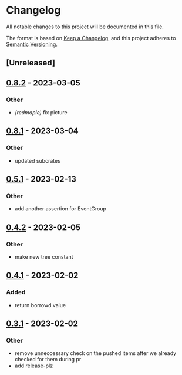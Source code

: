 # Changelog
All notable changes to this project will be documented in this file.

The format is based on [Keep a Changelog](https://keepachangelog.com/en/1.0.0/),
and this project adheres to [Semantic Versioning](https://semver.org/spec/v2.0.0.html).

## [Unreleased]

## [0.8.2](https://github.com/amirography/soapberry/compare/redmaple-v0.8.1...redmaple-v0.8.2) - 2023-03-05

### Other
- *(redmaple)* fix picture

## [0.8.1](https://github.com/amirography/soapberry/compare/redmaple-v0.8.0...redmaple-v0.8.1) - 2023-03-04

### Other
- updated subcrates

## [0.5.1](https://github.com/amirography/redmaple/compare/v0.5.0...v0.5.1) - 2023-02-13

### Other
- add another assertion for EventGroup

## [0.4.2](https://github.com/amirography/redmaple/compare/v0.4.1...v0.4.2) - 2023-02-05

### Other
- make new tree constant

## [0.4.1](https://github.com/amirography/redmaple/compare/v0.4.0...v0.4.1) - 2023-02-02

### Added
- return borrowd value

## [0.3.1](https://github.com/amirography/redmaple/compare/v0.3.0...v0.3.1) - 2023-02-02

### Other
- remove unneccessary check on the pushed items after we already checked for them during pr
- add release-plz
